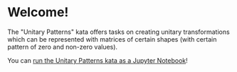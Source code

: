 # Welcome!

The "Unitary Patterns" kata offers tasks on creating unitary transformations which can be represented 
with matrices of certain shapes (with certain pattern of zero and non-zero values).

You can [run the Unitary Patterns kata as a Jupyter Notebook](https://mybinder.org/v2/gh/Microsoft/QuantumKatas/main?urlpath=/notebooks/UnitaryPatterns%2FUnitaryPatterns.ipynb)!
